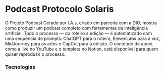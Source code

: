 # Podcast Protocolo Solaris

O Projeto Podcast Gerado por I.A.s, criado em parceria com a DIO, mostra como produzir um podcast completo com ferramentas de inteligência artificial. Todo o processo — do roteiro à edição — é automatizado com uma sequência de prompts: ChatGPT para o roteiro, ElevenLabs para a voz, MidJourney para as artes e CapCut para a edição. O conteúdo de apoio, como a live no YouTube e o template no Notion, está disponível para quem quiser reproduzir o processo.

### Tecnologias
